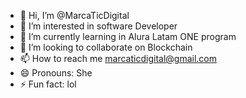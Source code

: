 - 👋 Hi, I’m @MarcaTicDigital
- 👀 I’m interested in software Developer
- 🌱 I’m currently learning in Alura Latam ONE program
- 💞️ I’m looking to collaborate on Blockchain
- 📫 How to reach me marcaticdigital@gmail.com
- 😄 Pronouns: She
- ⚡ Fun fact: lol

<!---
MarcaTicDigital/MarcaTicDigital is a ✨ special ✨ repository because its `README.md` (this file) appears on your GitHub profile.
You can click the Preview link to take a look at your changes.
--->
